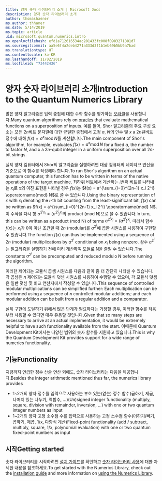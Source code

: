 ```yaml
---
title: 양자 숫자 라이브러리 소개 | Microsoft Docs
description: 양자 숫자 라이브러리 소개
author: thomashaener
ms.author: thhaner
ms.date: 5/14/2019
ms.topic: article
uid: microsoft.quantum.numerics.intro
ms.openlocfilehash: efd1a712616534ac281433fc008f0983271881d7
ms.sourcegitcommit: aa5e6f4a2deb4271a333d3f1b1eb69b5bb9a7bad
ms.translationtype: HT
ms.contentlocale: ko-KR
ms.lasthandoff: 11/02/2019
ms.locfileid: "73442436"
---
```

# <a name="introduction-to-the-quantum-numerics-library"></a><span data-ttu-id="cb5c1-103">양자 숫자 라이브러리 소개</span><span class="sxs-lookup"><span data-stu-id="cb5c1-103">Introduction to the Quantum Numerics Library</span></span>

<span data-ttu-id="cb5c1-104">많은 양자 알고리즘은 입력 중첩에 대한 수학 함수를 평가하는 [오라클](xref:microsoft.quantum.concepts.oracles)을 사용합니다.</span><span class="sxs-lookup"><span data-stu-id="cb5c1-104">Many quantum algorithms rely on [oracles](xref:microsoft.quantum.concepts.oracles) that evaluate mathematical functions on a superposition of inputs.</span></span>
<span data-ttu-id="cb5c1-105">예를 들어, Shor 알고리즘의 주요 구성 요소는 모든 $2n$비트 문자열에 대한 균일한 중첩에서 고정 $a$, $N$의 인수 및 $x$ a $2n$큐비트 정수에 대해 $f(x) = a^x\operatorname{mod} N$를 계산합니다.</span><span class="sxs-lookup"><span data-stu-id="cb5c1-105">The main component of Shor's algorithm, for example, evaluates $f(x) = a^x\operatorname{mod} N$ for a fixed $a$, the number to factor $N$, and $x$ a $2n$-qubit integer in a uniform superposition over all $2n$-bit strings.</span></span>

<span data-ttu-id="cb5c1-106">실제 양자 컴퓨터에서 Shor의 알고리즘을 실행하려면 대상 컴퓨터의 네이티브 연산을 기준으로 이 함수를 작성해야 합니다.</span><span class="sxs-lookup"><span data-stu-id="cb5c1-106">To run Shor's algorithm on an actual quantum computer, this function has to be written in terms of the native operations of the target machine.</span></span>
<span data-ttu-id="cb5c1-107">최하위 비트에서 계산하는 $i$번째 비트를 나타내는 $x_i$로 $x$의 이진 표현을 나타낼 경우 $f(x)$는 $f(x) = a^{\sum_{i=0}^{2n-1} x_i 2^i} \operatorname{mod} N$로 쓸 수 있습니다.</span><span class="sxs-lookup"><span data-stu-id="cb5c1-107">Using the binary representation of $x$ with $x_i$ denoting the $i$-th bit counting from the least-significant bit, $f(x)$ can be written as $f(x) = a^{\sum_{i=0}^{2n-1} x_i 2^i} \operatorname{mod} N$.</span></span>
<span data-ttu-id="cb5c1-108">이 수식을 다시 항 $a^{2^i x_i}=(a^{2^i})^{x_i}$의 product (mod N)으로 쓸 수 있습니다.</span><span class="sxs-lookup"><span data-stu-id="cb5c1-108">In turn, this can be written as a product (mod N) of terms $a^{2^i x_i}=(a^{2^i})^{x_i}$.</span></span> <span data-ttu-id="cb5c1-109">따라서 함수 $f(x)$는 $x_i$가 0이 아닌 조건일 때 $2n$ (modular)를 $a^{2^i}$에 곱한 시퀀스를 사용하여 구현할 수 있습니다.</span><span class="sxs-lookup"><span data-stu-id="cb5c1-109">The function $f(x)$ can thus be implemented using a sequence of $2n$ (modular) multiplications by $a^{2^i}$ conditional on $x_i$ being nonzero.</span></span> <span data-ttu-id="cb5c1-110">상수 $a^{2^i}$는 알고리즘을 실행하기 전에 미리 계산하여 모듈로 N을 줄일 수 있습니다.</span><span class="sxs-lookup"><span data-stu-id="cb5c1-110">The constants $a^{2^i}$ can be precomputed and reduced modulo N before running the algorithm.</span></span>

<span data-ttu-id="cb5c1-111">이러한 제어되는 모듈식 곱셈 시퀀스를 다음과 같이 좀 더 간단히 나타낼 수 있습니다. 각 곱셈은 $n$ 제어되는 모듈식 덧셈 시퀀스를 사용하여 수행할 수 있으며, 각 모듈식 덧셈은 일반 덧셈 및 비교 연산자에서 작성할 수 있습니다.</span><span class="sxs-lookup"><span data-stu-id="cb5c1-111">This sequence of controlled modular multiplications can be simplified further: Each multiplication can be performed using a sequence of $n$ controlled modular additions; and each modular addition can be built from a regular addition and a comparator.</span></span>


<span data-ttu-id="cb5c1-112">실제 구현에 도달하기 위해서 많은 단계가 필요하다는 가정할 경우, 이러한 함수를 처음부터 사용할 수 있다면 매우 유용할 것입니다.</span><span class="sxs-lookup"><span data-stu-id="cb5c1-112">Given that so many steps are necessary to arrive at an actual implementation, it would be extremely helpful to have such functionality available from the start.</span></span>
<span data-ttu-id="cb5c1-113">이때문에 Quantum Development Kit에서는 다양한 범위의 숫자 함수를 지원하고 있습니다.</span><span class="sxs-lookup"><span data-stu-id="cb5c1-113">This is why the Quantum Development Kit provides support for a wide range of numerics functionality.</span></span>


## <a name="functionality"></a><span data-ttu-id="cb5c1-114">기능</span><span class="sxs-lookup"><span data-stu-id="cb5c1-114">Functionality</span></span>

<span data-ttu-id="cb5c1-115">지금까지 언급한 정수 산술 연산 외에도, 숫자 라이브러리는 다음을 제공합니다.</span><span class="sxs-lookup"><span data-stu-id="cb5c1-115">Besides the integer arithmetic mentioned thus far, the numerics library provides</span></span>

 - <span data-ttu-id="cb5c1-116">1~2개의 양자 정수를 입력으로 사용하는 부호 있는(없는) 정수 함수(곱하기, 제곱, 나머지 있는 나누기, 역함수, ...)</span><span class="sxs-lookup"><span data-stu-id="cb5c1-116">(Un)signed integer functionality (multiply, square, division with remainder, inversion, ...) with one or two quantum integer numbers as input</span></span>
 - <span data-ttu-id="cb5c1-117">1~2개의 양자 고정 소수점 수를 입력으로 사용하는 고정 소수점 함수(더하기/빼기, 곱하기, 제곱, 1/x, 다항식 계산)</span><span class="sxs-lookup"><span data-stu-id="cb5c1-117">Fixed-point functionality (add / subtract, multiply, square, 1/x, polynomial evaluation) with one or two quantum fixed-point numbers as input</span></span>

## <a name="getting-started"></a><span data-ttu-id="cb5c1-118">시작</span><span class="sxs-lookup"><span data-stu-id="cb5c1-118">Getting started</span></span>

<span data-ttu-id="cb5c1-119">숫자 라이브러리를 시작하려면 [설치 가이드](xref:microsoft.quantum.numerics.installation)를 확인하고 [숫자 라이브러리 사용](xref:microsoft.quantum.numerics.usage)에 대한 자세한 내용을 참조하세요.</span><span class="sxs-lookup"><span data-stu-id="cb5c1-119">To get started with the Numerics Library, check out the [installation guide](xref:microsoft.quantum.numerics.installation) and more information on [using the Numerics Library](xref:microsoft.quantum.numerics.usage).</span></span>
